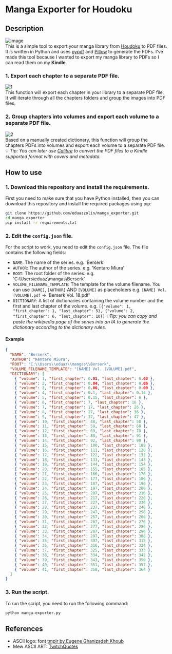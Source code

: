 # Manga Exporter for Houdoku
## Description
![image](https://github.com/eduazzolin/manga_exporter/assets/114076084/46ee4dba-084f-4411-b389-6e11795e9219)
<br>This is a simple tool to export your manga library from [Houdoku](https://github.com/xgi/houdoku)
to PDF files. It is written in Python and uses [pypdf](https://pypdf.readthedocs.io/en/stable/) and [Pillow](https://pillow.readthedocs.io/en/stable/) to generate the PDFs.
I've made this tool because I wanted to export my manga library to PDFs so I can read them on my **Kindle**.
### 1. Export each chapter to a separate PDF file.
![1](https://github.com/eduazzolin/manga_exporter/assets/114076084/6a98d747-16fc-4944-b9f4-1a7d500667ea)
<br>This function will export each chapter in your library to a separate PDF file. It will iterate through all the chapters folders and group the images into PDF files.
### 2. Group chapters into volumes and export each volume to a separate PDF file.
![2](https://github.com/eduazzolin/manga_exporter/assets/114076084/59aa5857-31dd-4f12-ba35-74bbea09fe7d)
<br>Based on a manually created dictionary, this function will group the chapters PDFs into volumes and export each volume to a separate PDF file. 
💡 _Tip: You can later use [Calibre](https://calibre-ebook.com/) to convert the PDF files to a Kindle supported format with covers and metadata._
## How to use
### 1. Download this repository and install the requirements.
First you need to make sure that you have Python installed, then you can download this repository and install the required packages using pip:
```bash
git clone https://github.com/eduazzolin/manga_exporter.git
cd manga_exporter
pip install -r requirements.txt
```
### 2. Edit the `config.json` file.
For the script to work, you need to edit the `config.json` file. The file contains the following fields:
- `NAME`: The name of the series. e.g. 'Berserk'
- `AUTHOR`: The author of the series. e.g. 'Kentaro Miura'
- `ROOT`: The root folder of the series. e.g. 'C:\\Users\\eduaz\\mangas\\Berserk'
- `VOLUME_FILENAME_TEMPLATE`: The template for the volume filename. You can use `[NAME]`, `[AUTHOR]` AND `[VOLUME]` as placeholders e.g. `[NAME] Vol. [VOLUME].pdf` -> 'Berserk Vol. 18.pdf'
- `DICTIONARY`: A list of dictionaries containing the volume number and the first and last chapter of the volume. e.g. `[{"volume": 1, "first_chapter": 1, "last_chapter": 5}, {"volume": 2, "first_chapter": 6, "last_chapter": 10}]` *💡Tip: you can copy and paste the wikipedia page of the series into an IA to generate the dictionary according to the dictionary rules.*
#### Example
```json
{
  "NAME": "Berserk",
  "AUTHOR": "Kentaro Miura",
  "ROOT": "C:\\Users\\eduaz\\mangas\\Berserk",
  "VOLUME_FILENAME_TEMPLATE": "[NAME] Vol. [VOLUME].pdf",
  "DICTIONARY": [
    { "volume": 1, "first_chapter": 0.01, "last_chapter": 0.03 },
    { "volume": 2, "first_chapter": 0.04, "last_chapter": 0.05 },
    { "volume": 3, "first_chapter": 0.06, "last_chapter": 0.09 },
    { "volume": 4, "first_chapter": 0.1, "last_chapter": 0.14 },
    { "volume": 5, "first_chapter": 0.15, "last_chapter": 6 },
    { "volume": 6, "first_chapter": 7, "last_chapter": 16 },
    { "volume": 7, "first_chapter": 17, "last_chapter": 26 },
    { "volume": 8, "first_chapter": 27, "last_chapter": 36 },
    { "volume": 9, "first_chapter": 37, "last_chapter": 47 },
    { "volume": 10, "first_chapter": 48, "last_chapter": 58 },
    { "volume": 11, "first_chapter": 59, "last_chapter": 68 },
    { "volume": 12, "first_chapter": 69, "last_chapter": 78 },
    { "volume": 13, "first_chapter": 80, "last_chapter": 91 },
    { "volume": 14, "first_chapter": 92, "last_chapter": 98 },
    { "volume": 15, "first_chapter": 100, "last_chapter": 109 },
    { "volume": 16, "first_chapter": 111, "last_chapter": 120 },
    { "volume": 17, "first_chapter": 122, "last_chapter": 132 },
    { "volume": 18, "first_chapter": 133, "last_chapter": 143 },
    { "volume": 19, "first_chapter": 144, "last_chapter": 154 },
    { "volume": 20, "first_chapter": 155, "last_chapter": 165 },
    { "volume": 21, "first_chapter": 166, "last_chapter": 176 },
    { "volume": 22, "first_chapter": 177, "last_chapter": 186 },
    { "volume": 23, "first_chapter": 187, "last_chapter": 196 },
    { "volume": 24, "first_chapter": 197, "last_chapter": 206 },
    { "volume": 25, "first_chapter": 207, "last_chapter": 216 },
    { "volume": 26, "first_chapter": 217, "last_chapter": 226 },
    { "volume": 27, "first_chapter": 227, "last_chapter": 236 },
    { "volume": 28, "first_chapter": 237, "last_chapter": 246 },
    { "volume": 29, "first_chapter": 247, "last_chapter": 256 },
    { "volume": 30, "first_chapter": 257, "last_chapter": 266 },
    { "volume": 31, "first_chapter": 267, "last_chapter": 276 },
    { "volume": 32, "first_chapter": 277, "last_chapter": 286 },
    { "volume": 33, "first_chapter": 287, "last_chapter": 296 },
    { "volume": 34, "first_chapter": 297, "last_chapter": 306 },
    { "volume": 35, "first_chapter": 307, "last_chapter": 315 },
    { "volume": 36, "first_chapter": 316, "last_chapter": 324 },
    { "volume": 37, "first_chapter": 325, "last_chapter": 333 },
    { "volume": 38, "first_chapter": 334, "last_chapter": 342 },
    { "volume": 39, "first_chapter": 343, "last_chapter": 350 },
    { "volume": 40, "first_chapter": 351, "last_chapter": 357 },
    { "volume": 41, "first_chapter": 358, "last_chapter": 364 }
  ]
}
```
### 3. Run the script.
To run the script, you need to run the following command:
```bash
python manga-exporter.py
```
## References
- ASCII logo: font [tmplr by Eugene Ghanizadeh Khoub](https://patorjk.com/software/taag/#p=author&f=Tmplr&t=MANGA%20EXPORTER)
- Mew ASCII ART: [TwitchQuotes](https://www.twitchquotes.com/copypastas/5180)
